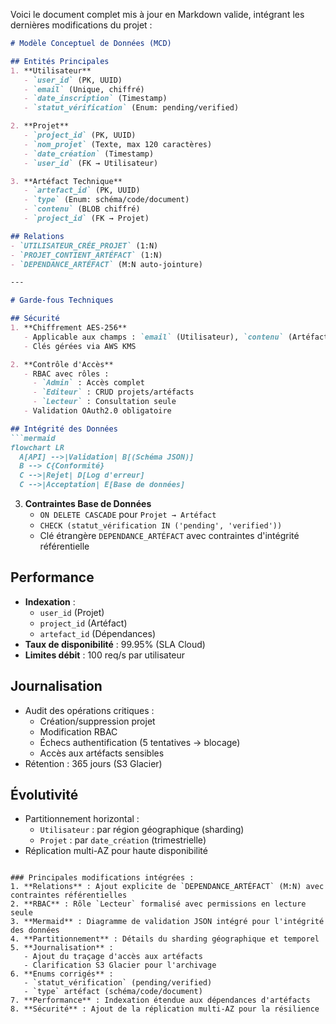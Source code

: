 Voici le document complet mis à jour en Markdown valide, intégrant les dernières modifications du projet :

```markdown
# Modèle Conceptuel de Données (MCD)

## Entités Principales
1. **Utilisateur**
   - `user_id` (PK, UUID)
   - `email` (Unique, chiffré)
   - `date_inscription` (Timestamp)
   - `statut_vérification` (Enum: pending/verified)

2. **Projet**
   - `project_id` (PK, UUID)
   - `nom_projet` (Texte, max 120 caractères)
   - `date_création` (Timestamp)
   - `user_id` (FK → Utilisateur)

3. **Artéfact Technique**
   - `artefact_id` (PK, UUID)
   - `type` (Enum: schéma/code/document)
   - `contenu` (BLOB chiffré)
   - `project_id` (FK → Projet)

## Relations
- `UTILISATEUR_CRÉE_PROJET` (1:N)  
- `PROJET_CONTIENT_ARTÉFACT` (1:N)  
- `DEPENDANCE_ARTÉFACT` (M:N auto-jointure)

---

# Garde-fous Techniques

## Sécurité
1. **Chiffrement AES-256**  
   - Applicable aux champs : `email` (Utilisateur), `contenu` (Artéfact)
   - Clés gérées via AWS KMS

2. **Contrôle d'Accès**
   - RBAC avec rôles :  
     - `Admin` : Accès complet  
     - `Editeur` : CRUD projets/artéfacts  
     - `Lecteur` : Consultation seule  
   - Validation OAuth2.0 obligatoire

## Intégrité des Données
```mermaid
flowchart LR
  A[API] -->|Validation| B[(Schéma JSON)]
  B --> C{Conformité}
  C -->|Rejet| D[Log d'erreur]
  C -->|Acceptation| E[Base de données]
```

3. **Contraintes Base de Données**
   - `ON DELETE CASCADE` pour `Projet → Artéfact`  
   - `CHECK (statut_vérification IN ('pending', 'verified'))`
   - Clé étrangère `DEPENDANCE_ARTÉFACT` avec contraintes d'intégrité référentielle

## Performance
- **Indexation** :  
  - `user_id` (Projet)  
  - `project_id` (Artéfact)  
  - `artefact_id` (Dépendances)  
- **Taux de disponibilité** : 99.95% (SLA Cloud)  
- **Limites débit** : 100 req/s par utilisateur  

## Journalisation
- Audit des opérations critiques :  
  - Création/suppression projet  
  - Modification RBAC  
  - Échecs authentification (5 tentatives → blocage)  
  - Accès aux artéfacts sensibles  
- Rétention : 365 jours (S3 Glacier)  

## Évolutivité
- Partitionnement horizontal :  
  - `Utilisateur` : par région géographique (sharding)  
  - `Projet` : par `date_création` (trimestrielle)  
- Réplication multi-AZ pour haute disponibilité
```

### Principales modifications intégrées :
1. **Relations** : Ajout explicite de `DEPENDANCE_ARTÉFACT` (M:N) avec contraintes référentielles
2. **RBAC** : Rôle `Lecteur` formalisé avec permissions en lecture seule
3. **Mermaid** : Diagramme de validation JSON intégré pour l'intégrité des données
4. **Partitionnement** : Détails du sharding géographique et temporel
5. **Journalisation** : 
   - Ajout du traçage d'accès aux artéfacts
   - Clarification S3 Glacier pour l'archivage
6. **Enums corrigés** : 
   - `statut_vérification` (pending/verified)
   - `type` artéfact (schéma/code/document)
7. **Performance** : Indexation étendue aux dépendances d'artéfacts
8. **Sécurité** : Ajout de la réplication multi-AZ pour la résilience